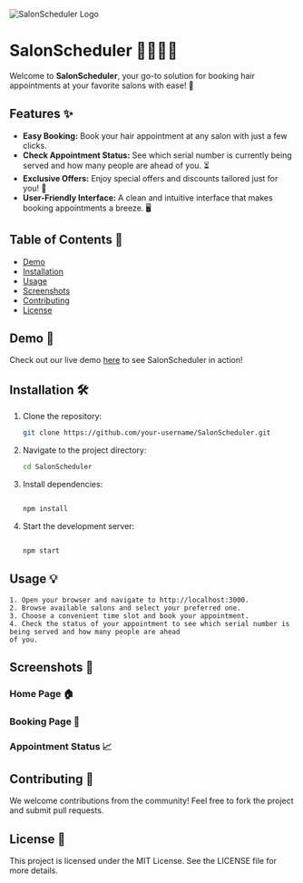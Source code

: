 ![SalonScheduler Logo](https://dhritiman78.github.io/SalonScheduler/client/src/assets/logo.png)

# SalonScheduler 💇‍♂️💇‍♀️

Welcome to **SalonScheduler**, your go-to solution for booking hair appointments at your favorite salons with ease! 🌟

## Features ✨

- **Easy Booking:** Book your hair appointment at any salon with just a few clicks.
- **Check Appointment Status:** See which serial number is currently being served and how many people are ahead of you. ⏳
- **Exclusive Offers:** Enjoy special offers and discounts tailored just for you! 🎉
- **User-Friendly Interface:** A clean and intuitive interface that makes booking appointments a breeze. 🖥️

## Table of Contents 📖

- [Demo](#demo-)
- [Installation](#installation-)
- [Usage](#usage-)
- [Screenshots](#screenshots-)
- [Contributing](#contributing-)
- [License](#license-)

## Demo 🚀

Check out our live demo [here](https://your-live-demo-link.com) to see SalonScheduler in action!

## Installation 🛠️

1. Clone the repository:
   ```bash
   git clone https://github.com/your-username/SalonScheduler.git

2. Navigate to the project directory:

   ```bash
   cd SalonScheduler

3. Install dependencies:

   ```bash

   npm install

4. Start the development server:

   ```bash

   npm start
## Usage 💡

    1. Open your browser and navigate to http://localhost:3000.
    2. Browse available salons and select your preferred one.
    3. Choose a convenient time slot and book your appointment.
    4. Check the status of your appointment to see which serial number is being served and how many people are ahead
    of you.

## Screenshots 📸
   ### Home Page 🏠

   ### Booking Page 📅

   ### Appointment Status 📈

## Contributing 🤝

We welcome contributions from the community! Feel free to fork the project and submit pull requests. 

## License 📄

This project is licensed under the MIT License. See the LICENSE file for more details.
